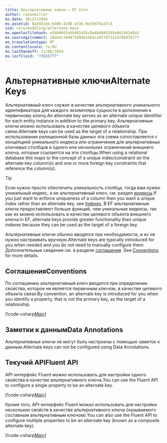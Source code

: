 ```yaml
---
title: Альтернативные ключи — EF Core
author: rowanmiller
ms.date: 10/27/2016
ms.assetid: 8a5931d4-b480-4298-af36-0e29d74a37c0
uid: core/modeling/alternate-keys
ms.openlocfilehash: e5bb0602adb465435c8e88d045395a9424b2d9a3
ms.sourcegitcommit: 18ab4c349473d94b15b4ca977df12147db07b77f
ms.translationtype: MT
ms.contentlocale: ru-RU
ms.lasthandoff: 11/06/2019
ms.locfileid: "73655777"
---
```

# <a name="alternate-keys"></a><span data-ttu-id="8eab8-102">Альтернативные ключи</span><span class="sxs-lookup"><span data-stu-id="8eab8-102">Alternate Keys</span></span>

<span data-ttu-id="8eab8-103">Альтернативный ключ служит в качестве альтернативного уникального идентификатора для каждого экземпляра сущности в дополнение к первичному ключу.</span><span class="sxs-lookup"><span data-stu-id="8eab8-103">An alternate key serves as an alternate unique identifier for each entity instance in addition to the primary key.</span></span> <span data-ttu-id="8eab8-104">Альтернативные ключи можно использовать в качестве целевого объекта связи.</span><span class="sxs-lookup"><span data-stu-id="8eab8-104">Alternate keys can be used as the target of a relationship.</span></span> <span data-ttu-id="8eab8-105">При использовании реляционной базы данных эта схема сопоставляется с концепцией уникального индекса или ограничения для альтернативных ключевых столбцов и одного или нескольких ограничений внешнего ключа, которые ссылаются на эти столбцы.</span><span class="sxs-lookup"><span data-stu-id="8eab8-105">When using a relational database this maps to the concept of a unique index/constraint on the alternate key column(s) and one or more foreign key constraints that reference the column(s).</span></span>

> [!TIP]  
> <span data-ttu-id="8eab8-106">Если нужно просто обеспечить уникальность столбца, тогда вам нужен уникальный индекс, а не альтернативный ключ, см. раздел [индексы](indexes.md).</span><span class="sxs-lookup"><span data-stu-id="8eab8-106">If you just want to enforce uniqueness of a column then you want a unique index rather than an alternate key, see [Indexes](indexes.md).</span></span> <span data-ttu-id="8eab8-107">В EF альтернативные ключи предоставляют больше функций, чем уникальные индексы, так как их можно использовать в качестве целевого объекта внешнего ключа.</span><span class="sxs-lookup"><span data-stu-id="8eab8-107">In EF, alternate keys provide greater functionality than unique indexes because they can be used as the target of a foreign key.</span></span>

<span data-ttu-id="8eab8-108">Альтернативные ключи обычно вводятся при необходимости, и их не нужно настраивать вручную.</span><span class="sxs-lookup"><span data-stu-id="8eab8-108">Alternate keys are typically introduced for you when needed and you do not need to manually configure them.</span></span> <span data-ttu-id="8eab8-109">Дополнительные сведения см. в разделе [соглашения](#conventions) .</span><span class="sxs-lookup"><span data-stu-id="8eab8-109">See [Conventions](#conventions) for more details.</span></span>

## <a name="conventions"></a><span data-ttu-id="8eab8-110">Соглашения</span><span class="sxs-lookup"><span data-stu-id="8eab8-110">Conventions</span></span>

<span data-ttu-id="8eab8-111">По соглашению альтернативный ключ вводится при определении свойства, которое не является первичным ключом, в качестве целевого объекта связи.</span><span class="sxs-lookup"><span data-stu-id="8eab8-111">By convention, an alternate key is introduced for you when you identify a property, that is not the primary key, as the target of a relationship.</span></span>

[!code-csharp[Main](../../../samples/core/Modeling/Conventions/AlternateKey.cs?name=AlternateKey&highlight=12)]

## <a name="data-annotations"></a><span data-ttu-id="8eab8-112">Заметки к данным</span><span class="sxs-lookup"><span data-stu-id="8eab8-112">Data Annotations</span></span>

<span data-ttu-id="8eab8-113">Альтернативные ключи не могут быть настроены с помощью заметок к данным.</span><span class="sxs-lookup"><span data-stu-id="8eab8-113">Alternate keys can not be configured using Data Annotations.</span></span>

## <a name="fluent-api"></a><span data-ttu-id="8eab8-114">Текучий API</span><span class="sxs-lookup"><span data-stu-id="8eab8-114">Fluent API</span></span>

<span data-ttu-id="8eab8-115">API-интерфейс Fluent можно использовать для настройки одного свойства в качестве альтернативного ключа.</span><span class="sxs-lookup"><span data-stu-id="8eab8-115">You can use the Fluent API to configure a single property to be an alternate key.</span></span>

[!code-csharp[Main](../../../samples/core/Modeling/FluentAPI/AlternateKeySingle.cs?name=AlternateKeySingle&highlight=7,8)]

<span data-ttu-id="8eab8-116">Кроме того, API-интерфейс Fluent можно использовать для настройки нескольких свойств в качестве альтернативного ключа (называемого составным альтернативным ключом).</span><span class="sxs-lookup"><span data-stu-id="8eab8-116">You can also use the Fluent API to configure multiple properties to be an alternate key (known as a composite alternate key).</span></span>

[!code-csharp[Main](../../../samples/core/Modeling/FluentAPI/AlternateKeyComposite.cs?name=AlternateKeyComposite&highlight=7,8)]
